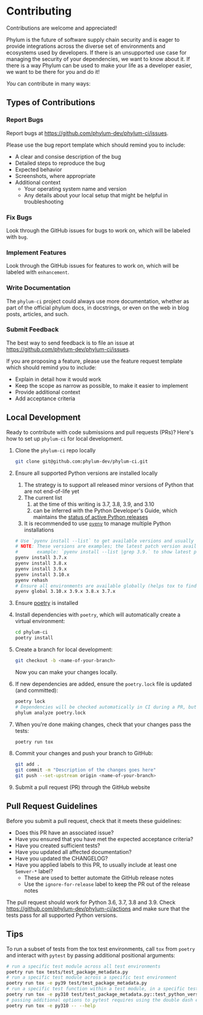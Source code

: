 # Contributing

Contributions are welcome and appreciated!

Phylum is the future of software supply chain security and is eager to provide integrations across the diverse
set of environments and ecosystems used by developers. If there is an unsupported use case for managing the
security of your dependencies, we want to know about it. If there is a way Phylum can be used to make your life
as a developer easier, we want to be there for you and do it!

_You_ can contribute in many ways:

## Types of Contributions

### Report Bugs

Report bugs at <https://github.com/phylum-dev/phylum-ci/issues>.

Please use the bug report template which should remind you to include:

* A clear and consise description of the bug
* Detailed steps to reproduce the bug
* Expected behavior
* Screenshots, where appropriate
* Additional context
  * Your operating system name and version
  * Any details about your local setup that might be helpful in troubleshooting

### Fix Bugs

Look through the GitHub issues for bugs to work on, which will be labeled with `bug`.

### Implement Features

Look through the GitHub issues for features to work on, which will be labeled with `enhancement`.

### Write Documentation

The `phylum-ci` project could always use more documentation, whether as part of the
official phylum docs, in docstrings, or even on the web in blog posts, articles, and such.

### Submit Feedback

The best way to send feedback is to file an issue at <https://github.com/phylum-dev/phylum-ci/issues>.

If you are proposing a feature, please use the feature request template which should remind you to include:

* Explain in detail how it would work
* Keep the scope as narrow as possible, to make it easier to implement
* Provide additional context
* Add acceptance criteria

## Local Development

Ready to contribute with code submissions and pull requests (PRs)?
Here's how to set up `phylum-ci` for local development.

1. Clone the `phylum-ci` repo locally

    ```sh
    git clone git@github.com:phylum-dev/phylum-ci.git
    ```

2. Ensure all supported Python versions are installed locally
   1. The strategy is to support all released minor versions of Python that are not end-of-life yet
   2. The current list
      1. at the time of this writing is 3.7, 3.8, 3.9, and 3.10
      2. can be inferred with the Python Developer's Guide, which maintains the [status of active Python releases](https://devguide.python.org/#status-of-python-branches)
   3. It is recommended to use [`pyenv`](https://github.com/pyenv/pyenv) to manage multiple Python installations

    ```sh
    # Use `pyenv install --list` to get available versions and usually install the latest patch version.
    # NOTE: These versions are examples; the latest patch version available from pyenv should be used in place of `.x`.
    #       example: `pyenv install --list |grep 3.9.` to show latest patch version for the cpython 3.9 minor release.
    pyenv install 3.7.x
    pyenv install 3.8.x
    pyenv install 3.9.x
    pyenv install 3.10.x
    pyenv rehash
    # Ensure all environments are available globally (helps tox to find them)
    pyenv global 3.10.x 3.9.x 3.8.x 3.7.x
    ```

3. Ensure [poetry](https://python-poetry.org/docs/) is installed
4. Install dependencies with `poetry`, which will automatically create a virtual environment:

    ```sh
    cd phylum-ci
    poetry install
    ```

5. Create a branch for local development:

    ```sh
    git checkout -b <name-of-your-branch>
    ```

    Now you can make your changes locally.

6. If new dependencies are added, ensure the `poetry.lock` file is updated (and committed):

    ```sh
    poetry lock
    # Dependencies will be checked automatically in CI during a PR, but checking locally is possible:
    phylum analyze poetry.lock
    ```

7. When you're done making changes, check that your changes pass the tests:

    ```sh
    poetry run tox
    ```

8. Commit your changes and push your branch to GitHub:

    ```sh
    git add .
    git commit -m "Description of the changes goes here"
    git push --set-upstream origin <name-of-your-branch>
    ```

9. Submit a pull request (PR) through the GitHub website

## Pull Request Guidelines

Before you submit a pull request, check that it meets these guidelines:

* Does this PR have an associated issue?
* Have you ensured that you have met the expected acceptance criteria?
* Have you created sufficient tests?
* Have you updated all affected documentation?
* Have you updated the CHANGELOG?
* Have you applied labels to this PR, to usually include at least one `Semver-*` label?
  * These are used to better automate the GitHub release notes
  * Use the `ignore-for-release` label to keep the PR out of the release notes

The pull request should work for Python 3.6, 3.7, 3.8 and 3.9.
Check <https://github.com/phylum-dev/phylum-ci/actions> and make sure that the tests
pass for all supported Python versions.

## Tips

To run a subset of tests from the tox test environments, call `tox` from `poetry` and
interact with `pytest` by passing additional positional arguments:

```sh
# run a specific test module across all test environments
poetry run tox tests/test_package_metadata.py
# run a specific test module across a specific test environment
poetry run tox -e py39 test/test_package_metadata.py
# run a specific test function within a test module, in a specific test environment
poetry run tox -e py310 test/test_package_metadata.py::test_python_version
# passing additional options to pytest requires using the double dash escape
poetry run tox -e py310 -- --help
```

